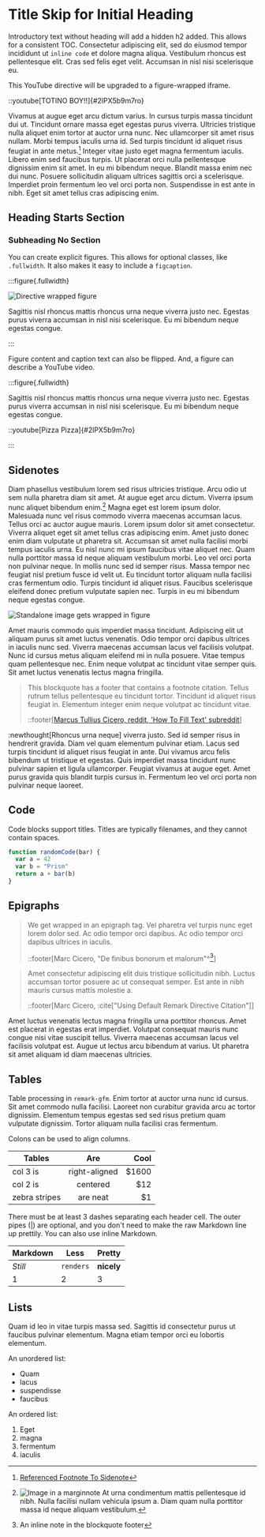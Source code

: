 # Title Skip for Initial Heading

Introductory text without heading will add a hidden h2 added. This allows for a
consistent TOC. Consectetur adipiscing elit, sed do eiusmod tempor incididunt
ut `inline code` et dolore magna aliqua. Vestibulum rhoncus est pellentesque
elit. Cras sed felis eget velit. Accumsan in nisl nisi scelerisque eu.

This YouTube directive will be upgraded to a figure-wrapped iframe.

::youtube[TOTINO BOY!!]{#2lPX5b9m7ro}

Vivamus at augue eget arcu dictum varius. In cursus turpis massa tincidunt dui
ut. Tincidunt ornare massa eget egestas purus viverra. Ultricies tristique
nulla aliquet enim tortor at auctor urna nunc. Nec ullamcorper sit amet risus
nullam. Morbi tempus iaculis urna id. Sed turpis tincidunt id aliquet risus
feugiat in ante metus.[^1] Integer vitae justo eget magna fermentum iaculis.
Libero enim sed faucibus turpis. Ut placerat orci nulla pellentesque dignissim
enim sit amet. In eu mi bibendum neque. Blandit massa enim nec dui nunc.
Posuere sollicitudin aliquam ultrices sagittis orci a scelerisque. Imperdiet
proin fermentum leo vel orci porta non. Suspendisse in est ante in nibh. Eget
sit amet tellus cras adipiscing enim.

[^1]: [Referenced Footnote To Sidenote](https://www.google.com)

## Heading Starts Section

### Subheading No Section

You can create explicit figures. This allows for optional classes, like
`.fullwidth`. It also makes it easy to include a `figcaption`.

:::figure{.fullwidth}

![Directive wrapped figure](https://picsum.photos/200/300)

Sagittis nisl rhoncus mattis rhoncus urna neque viverra justo nec. Egestas
purus viverra accumsan in nisl nisi scelerisque. Eu mi bibendum neque egestas
congue.

:::

Figure content and caption text can also be flipped. And, a figure can describe
a YouTube video.

:::figure{.fullwidth}

Sagittis nisl rhoncus mattis rhoncus urna neque viverra justo nec. Egestas
purus viverra accumsan in nisl nisi scelerisque. Eu mi bibendum neque egestas
congue.

::youtube[Pizza Pizza]{#2lPX5b9m7ro}

:::

## Sidenotes

Diam phasellus vestibulum lorem sed risus ultricies tristique. Arcu odio ut sem
nulla pharetra diam sit amet. At augue eget arcu dictum. Viverra ipsum nunc
aliquet bibendum enim.[^margin] Magna eget est lorem ipsum dolor. Malesuada nunc vel
risus commodo viverra maecenas accumsan lacus. Tellus orci ac auctor augue
mauris. Lorem ipsum dolor sit amet consectetur. Viverra aliquet eget sit amet
tellus cras adipiscing enim. Amet justo donec enim diam vulputate ut pharetra
sit. Accumsan sit amet nulla facilisi morbi tempus iaculis urna. Eu nisl nunc
mi ipsum faucibus vitae aliquet nec. Quam nulla porttitor massa id neque
aliquam vestibulum morbi. Leo vel orci porta non pulvinar neque. In mollis
nunc sed id semper risus. Massa tempor nec feugiat nisl pretium fusce id velit
ut. Eu tincidunt tortor aliquam nulla facilisi cras fermentum odio. Turpis
tincidunt id aliquet risus. Faucibus scelerisque eleifend donec pretium
vulputate sapien nec. Turpis in eu mi bibendum neque egestas congue.

[^margin]:
    ![Image in a marginnote](./local-image.png) At urna condimentum mattis
    pellentesque id nibh. Nulla facilisi nullam vehicula ipsum a. Diam quam
    nulla porttitor massa id neque aliquam vestibulum.

![Standalone image gets wrapped in figure](./local-image.png)

Amet mauris commodo quis imperdiet massa tincidunt. Adipiscing elit ut aliquam
purus sit amet luctus venenatis. Odio tempor orci dapibus ultrices in iaculis
nunc sed. Viverra maecenas accumsan lacus vel facilisis volutpat. Nunc id
cursus metus aliquam eleifend mi in nulla posuere. Vitae tempus quam
pellentesque nec. Enim neque volutpat ac tincidunt vitae semper quis.
Sit amet luctus venenatis lectus magna fringilla.

> This blockquote has a footer that contains a footnote citation. Tellus rutrum
> tellus pellentesque eu tincidunt tortor. Tincidunt id aliquet risus feugiat
> in. Elementum integer enim neque volutpat ac tincidunt vitae.
>
> ::footer[[Marcus Tullius Cicero, reddit, 'How To Fill Text' subreddit][quote-cite]]

[quote-cite]: https://www.reddit.com/r/AskHistorians/comments/1l2jge/how_significant_was_cicero_in_the_events_that_led/

:newthought[Rhoncus urna neque] viverra justo. Sed id semper risus in hendrerit
gravida. Diam vel quam elementum pulvinar etiam. Lacus sed turpis tincidunt id
aliquet risus feugiat in ante. Dui vivamus arcu felis bibendum ut tristique et
egestas. Quis imperdiet massa tincidunt nunc pulvinar sapien et ligula
ullamcorper. Feugiat vivamus at augue eget. Amet purus gravida quis blandit
turpis cursus in. Fermentum leo vel orci porta non pulvinar neque laoreet.

## Code

Code blocks support titles. Titles are typically filenames, and they cannot
contain spaces.

```js
function randomCode(bar) {
  var a = 42
  var b = "Prism"
  return a + bar(b)
}
```

## Epigraphs

> We get wrapped in an epigraph tag. Vel pharetra vel turpis nunc eget lorem
> dolor sed. Ac odio tempor orci dapibus. Ac odio tempor orci dapibus ultrices
> in iaculis.
>
> ::footer[Marc Cicero, "De finibus bonorum et malorum"^[^footer]]

> Amet consectetur adipiscing elit duis tristique sollicitudin nibh. Luctus
> accumsan tortor posuere ac ut consequat semper. Est ante in nibh mauris
> cursus mattis molestie a.
>
> ::footer[Marc Cicero, :cite["Using Default Remark Directive Citation"]]

Amet luctus venenatis lectus magna fringilla urna porttitor rhoncus. Amet est
placerat in egestas erat imperdiet. Volutpat consequat mauris nunc congue nisi
vitae suscipit tellus. Viverra maecenas accumsan lacus vel facilisis volutpat
est. Augue ut lectus arcu bibendum at varius. Ut pharetra sit amet aliquam id
diam maecenas ultricies.

[^footer]: An inline note in the blockquote footer

## Tables

Table processing in `remark-gfm`. Enim tortor at auctor urna nunc id cursus.
Sit amet commodo nulla facilisi. Laoreet non curabitur gravida arcu ac tortor
dignissim. Elementum tempus egestas sed sed risus pretium quam vulputate
dignissim. Tortor aliquam nulla facilisi cras fermentum.

Colons can be used to align columns.

| Tables        |      Are      |   Cool |
| ------------- | :-----------: | -----: |
| col 3 is      | right-aligned | \$1600 |
| col 2 is      |   centered    |   \$12 |
| zebra stripes |   are neat    |    \$1 |

There must be at least 3 dashes separating each header cell. The outer pipes (|)
are optional, and you don't need to make the raw Markdown line up prettily. You
can also use inline Markdown.

| Markdown | Less      | Pretty     |
| -------- | --------- | ---------- |
| _Still_  | `renders` | **nicely** |
| 1        | 2         | 3          |

## Lists

Quam id leo in vitae turpis massa sed. Sagittis id consectetur purus ut
faucibus pulvinar elementum. Magna etiam tempor orci eu lobortis elementum.

An unordered list:

- Quam
- lacus
- suspendisse
- faucibus

An ordered list:

1. Eget
2. magna
3. fermentum
4. iaculis
